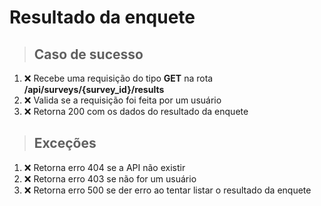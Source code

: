 # Resultado da enquete

> ## Caso de sucesso
1. :x: Recebe uma requisição do tipo **GET** na rota **/api/surveys/{survey_id}/results**
2. :x: Valida se a requisição foi feita por um usuário
3. :x: Retorna 200 com os dados do resultado da enquete

> ## Exceções
1. :x: Retorna erro 404 se a API não existir
2. :x: Retorna erro 403 se não for um usuário
3. :x: Retorna erro 500 se der erro ao tentar listar o resultado da enquete